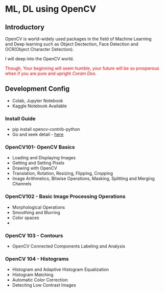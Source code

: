 # ML, DL using OpenCV

## Introductory

OpenCV is world-widely used packages in the field of Machine Learning and Deep learning such as Object Dectection, Face Detection and OCR(Object Character Detection).

I will deep into the OpenCV world.

<span style="color:red">Though, Your beginning will seem humble, your future will be so prosperous when if you are pure and upright *Coram Deo*.</span>

## Development Config

* Colab, Jupyter Notebook
* Kaggle Notebook Available

### Install Guide

* pip install opencv-contrib-python
* Go and seek detail - [here](https://www.pyimagesearch.com/2018/09/19/pip-install-opencv/)

### OpenCV101-  OpenCV Basics

* Loading and Displaying Images
* Getting and Setting Pixels
* Drawing with OpenCV
* Translation, Rotation, Resizing, Flipping, Cropping
* Image Arithmetics, Bitwise Operations, Masking, Splitting and Merging Channels

### OpenCV102 - Basic Image Processing Operations

* Morphological Operations
* Smoothing and Blurring
* Color spaces
* ​

### OpenCV 103 - Contours

* OpenCV Connected Components Labeling and Analysis

### OpenCV 104 - Histograms

* Histogram and Adaptive Histogram Equalization
* Histogram Matching
* Automatic Color Correction
* Detecting Low Contrast Images





